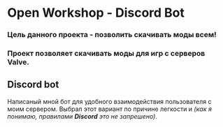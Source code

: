 # Open Workshop - Discord Bot
### Цель данного проекта - позволить скачивать моды всем!
### Проект позволяет скачивать моды для игр с серверов Valve.

## Discord bot
Написаный мной бот для удобного взаимодействия пользователя с моим сервером. 
Выбрал этот вариант по причине легкости и *(как я понимаю, правилами **Discord** это не запрешено)*.
